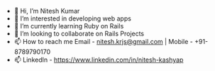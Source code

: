 - 👋 Hi, I’m Nitesh Kumar
- 👀 I’m interested in developing web apps
- 🌱 I’m currently learning Ruby on Rails
- 💞️ I’m looking to collaborate on Rails Projects
- 📫 How to reach me Email - nitesh.krjs@gmail.com | Mobile - +91-8789790170
- 📫 LinkedIn - https://www.linkedin.com/in/nitesh-kashyap

<!---
Nitesh-Kashyap/Nitesh-Kashyap is a ✨ special ✨ repository because its `README.md` (this file) appears on your GitHub profile.
You can click the Preview link to take a look at your changes.
--->
